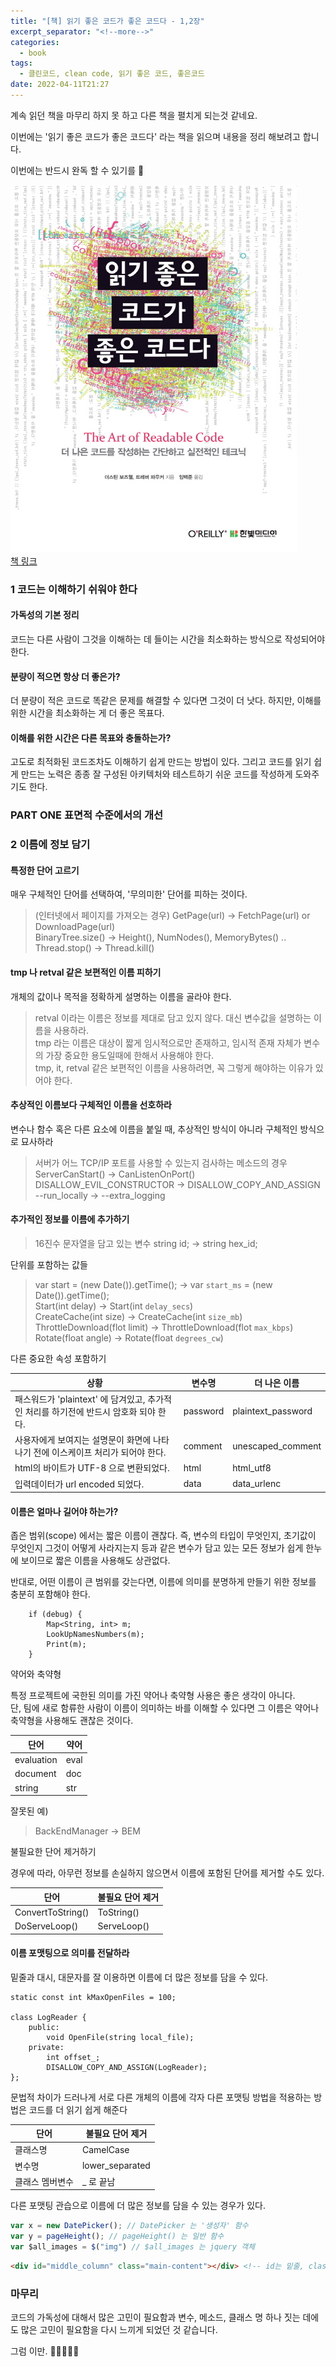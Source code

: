 ```yaml
---
title: "[책] 읽기 좋은 코드가 좋은 코드다 - 1,2장"
excerpt_separator: "<!--more-->"
categories:
  - book
tags:
  - 클린코드, clean code, 읽기 좋은 코드, 좋은코드
date: 2022-04-11T21:27
---
```


계속 읽던 책을 마무리 하지 못 하고 다른 책을 펼치게 되는것 같네요.

이번에는 '읽기 좋은 코드가 좋은 코드다' 라는 책을 읽으며 내용을 정리 해보려고 합니다.

이번에는 반드시 완독 할 수 있기를 🤣

![책 정보](/images/posts/2022/04/06871807.jpeg)  
[책 링크](https://book.naver.com/bookdb/book_detail.nhn?bid=6871807)

<!--more-->

### 1 코드는 이해하기 쉬워야 한다

#### 가독성의 기본 정리

코드는 다른 사람이 그것을 이해하는 데 들이는 시간을 최소화하는 방식으로 작성되어야 한다.

#### 분량이 적으면 항상 더 좋은가?

더 분량이 적은 코드로 똑같은 문제를 해결할 수 있다면 그것이 더 낫다. 하지만, 이해를 위한 시간을 최소화하는 게 더 좋은 목표다.

#### 이해를 위한 시간은 다른 목표와 충돌하는가?

고도로 최적화된 코드조차도 이해하기 쉽게 만드는 방법이 있다. 그리고 코드를 읽기 쉽게 만드는 노력은 종종 잘 구성된 아키텍처와 테스트하기 쉬운 코드를 작성하게 도와주기도 한다.

### PART ONE 표면적 수준에서의 개선

### 2 이름에 정보 담기

#### 특정한 단어 고르기

매우 구체적인 단어를 선택하여, '무의미한' 단어를 피하는 것이다.

> (인터넷에서 페이지를 가져오는 경우) GetPage(url) -> FetchPage(url) or DownloadPage(url)  
> BinaryTree.size() -> Height(), NumNodes(), MemoryBytes() ..  
> Thread.stop() -> Thread.kill()

#### tmp 나 retval 같은 보편적인 이름 피하기

개체의 값이나 목적을 정확하게 설명하는 이름을 골라야 한다.
> retval 이라는 이름은 정보를 제대로 담고 있지 않다. 대신 변수값을 설명하는 이름을 사용하라.  
> tmp 라는 이름은 대상이 짧게 임시적으로만 존재하고, 임시적 존재 자체가 변수의 가장 중요한 용도일때에 한해서 사용해야 한다.    
> tmp, it, retval 같은 보편적인 이름을 사용하려면, 꼭 그렇게 해야하는 이유가 있어야 한다.

#### 추상적인 이름보다 구체적인 이름을 선호하라
변수나 함수 혹은 다른 요소에 이름을 붙일 때, 추상적인 방식이 아니라 구체적인 방식으로 묘사하라
> 서버가 어느 TCP/IP 포트를 사용할 수 있는지 검사하는 메소드의 경우    
> ServerCanStart() -> CanListenOnPort()  
> DISALLOW_EVIL_CONSTRUCTOR -> DISALLOW_COPY_AND_ASSIGN  
> --run_locally -> --extra_logging

#### 추가적인 정보를 이름에 추가하기
> 16진수 문자열을 담고 있는 변수
> string id; -> string hex_id; 

단위를 포함하는 값들  
> var start = (new Date()).getTime(); -> var `start_ms` = (new Date()).getTime();  
> Start(int delay) -> Start(int `delay_secs`)  
> CreateCache(int size) -> CreateCache(int `size_mb`)  
> ThrottleDownload(flot limit) -> ThrottleDownload(flot `max_kbps`)  
> Rotate(float angle) -> Rotate(float `degrees_cw`)

다른 중요한 속성 포함하기

| 상황                                                     | 변수명      | 더 나은 이름            |
|--------------------------------------------------------|----------|--------------------|
| 패스워드가 'plaintext' 에 담겨있고, 추가적인 처리를 하기전에 반드시 암호화 되야 한다. | password | plaintext_password |
| 사용자에게 보여지는 설명문이 화면에 나타나기 전에 이스케이프 처리가 되어야 한다.          | comment  | unescaped_comment  |
| html의 바이트가 UTF-8 으로 변환되었다.                             | html     | html_utf8          |
| 입력데이터가 url encoded 되었다.                                | data     | data_urlenc        |

#### 이름은 얼마나 길어야 하는가?
좁은 범위(scope) 에서는 짧은 이름이 괜찮다. 즉, 변수의 타입이 무엇인지, 초기값이 무엇인지 그것이 어떻게 사라지는지 등과 같은 변수가 담고 있는 모든 정보가 쉽게 한누에 보이므로 짧은 이름을 사용해도 상관없다.

반대로, 어떤 이름이 큰 범위를 갖는다면, 이름에 의미를 분명하게 만들기 위한 정보를 충분히 포함해야 한다.

```
    if (debug) {
	    Map<String, int> m;
	    LookUpNamesNumbers(m);
	    Print(m);
    }
```

약어와 축약형 

특정 프로젝트에 국한된 의미를 가진 약어나 축약형 사용은 좋은 생각이 아니다.   
단, 팀에 새로 함류한 사람이 이름이 의미하는 바를 이해할 수 있다면 그 이름은 약어나 축약형을 사용해도 괜찮은 것이다.

| 단어         | 약어   |
|------------|------|
| evaluation | eval |
| document   | doc  |
| string     | str  |

잘못된 예)
> BackEndManager -> BEM 

불필요한 단어 제거하기

경우에 따라, 아무런 정보를 손실하지 않으면서 이름에 포함된 단어를 제거할 수도 있다.

| 단어                | 불필요 단어 제거   |
|-------------------|-------------|
| ConvertToString() | ToString()  |
| DoServeLoop()     | ServeLoop() |

#### 이름 포맷팅으로 의미를 전달하라

밑줄과 대시, 대문자를 잘 이용하면 이름에 더 많은 정보를 담을 수 있다.
```
static const int kMaxOpenFiles = 100;

class LogReader {
    public:
        void OpenFile(string local_file);
    private:
        int offset_;
        DISALLOW_COPY_AND_ASSIGN(LogReader);
};
```
문법적 차이가 드러나게 서로 다른 개체의 이름에 각자 다른 포맷팅 방법을 적용하는 방법은 코드를 더 읽기 쉽게 해준다

| 단어       | 불필요 단어 제거       |
|----------|-----------------|
| 클래스명     | CamelCase       |
| 변수명      | lower_separated |
| 클래스 멤버변수 | _ 로 끝남          |

다른 포맷팅 관습으로 이름에 더 많은 정보를 담을 수 있는 경우가 있다.
```javascript
var x = new DatePicker(); // DatePicker 는 '생성자' 함수
var y = pageHeight(); // pageHeight() 는 일반 함수
var $all_images = $("img") // $all_images 는 jquery 객체
```
```html
<div id="middle_column" class="main-content"></div> <!-- id는 밑줄, class 는 대시를 사용 -->
```

### 마무리

코드의 가독성에 대해서 많은 고민이 필요함과 변수, 메소드, 클래스 명 하나 짓는 데에도 많은 고민이 필요함을 다시 느끼게 되었던 것 같습니다.

그럼 이만. 🥕👋🏼🖐🏼